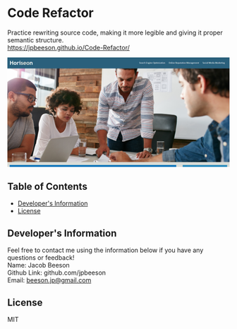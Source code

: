# Code Refactor
  Practice rewriting source code, making it more legible and giving it proper semantic structure.
  <br>
  https://jpbeeson.github.io/Code-Refactor/

  ![](assets/images/demo1.png)
  ## Table of Contents
  * [Developer's Information](#devInfo)
  * [License](#license)
  
  ## <a name="devInfo"></a>Developer's Information
  Feel free to contact me using the information below if you have any questions or feedback!
  <br>
  Name: Jacob Beeson
  <br>
  Github Link: github.com/jpbeeson
  <br>
  Email: <beeson.jp@gmail.com>
  ## <a name="license"></a>License
  MIT
